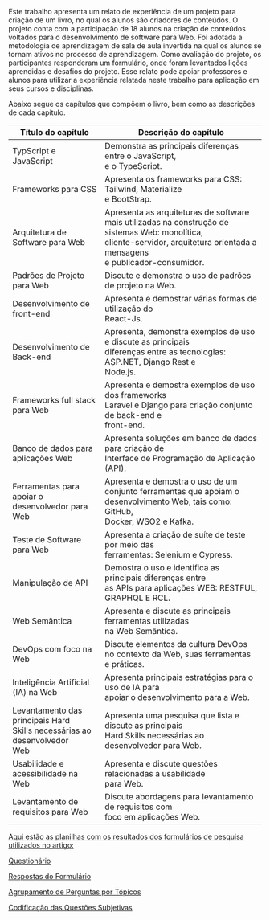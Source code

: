 
Este trabalho apresenta um relato de experiência de um projeto para criação de um livro, no qual os alunos são criadores de conteúdos. O projeto conta com a participação de 18 alunos na criação de conteúdos voltados para o desenvolvimento de software para Web. Foi adotada a metodologia de aprendizagem de sala de aula invertida na qual os alunos se tornam ativos no processo de aprendizagem. Como avaliação do projeto, os participantes responderam um formulário, onde foram levantados lições aprendidas e desafios do projeto. Esse relato pode apoiar professores e alunos para utilizar a experiência relatada neste trabalho para aplicação em seus cursos e disciplinas.

Abaixo segue os capítulos que compõem o livro, bem como as descrições de cada capítulo.

| Título do capítulo                                                                 | Descrição do capítulo                                                                                                                                                       |
| ---------------------------------------------------------------------------------- | -------------------------------------------------------------------------------------------------------------------------------------------------------------------------------------- |
| TypScript e JavaScript                                                             | Demonstra as principais diferenças entre o JavaScript,  <br>e o TypeScript.                                                                                                          |
| Frameworks para CSS                                                                | Apresenta os frameworks para CSS: Tailwind, Materialize  <br>e BootStrap.                                                                                                               |
| Arquitetura de Software para Web                                                   | Apresenta as arquiteturas de software mais utilizadas na construção de sistemas Web: monolítica,  <br>cliente-servidor, arquitetura orientada a mensagens  <br>e publicador-consumidor. |
| Padrões de Projeto para Web                                                        | Discute e demonstra o uso de padrões de projeto na Web.                                                                                                                                |
| Desenvolvimento de front-end                                                       | Apresenta e demostrar várias formas de utilização do  <br>React-Js.                                                                                                                   |
| Desenvolvimento de Back-end                                                        | Apresenta, demonstra exemplos de uso e discute as principais  <br>diferenças entre as tecnologias: ASP.NET, Django Rest e  <br>Node.js.                                              |
| Frameworks full stack para Web                                                     | Apresenta e demostra exemplos de uso dos frameworks  <br>Laravel e Django para criação conjunto de back-end e  <br>front-end.                                                           |
| Banco de dados para aplicações Web                                                 | Apresenta soluções em banco de dados para criação de  <br>Interface de Programação de Aplicação (API).                                                                                  |
| Ferramentas para apoiar o  <br>desenvolvedor para Web                              | Apresenta e demostra o uso de um conjunto ferramentas  que apoiam o desenvolvimento Web, tais como: GitHub,  <br>Docker, WSO2 e Kafka.                                                  |
| Teste de Software para Web                                                         | Apresenta a criação de suíte de teste por meio das  <br>ferramentas: Selenium e Cypress.                                                                                                |
| Manipulação de API                                                                 | Demostra o uso e identifica as principais diferenças entre  <br>as APIs para aplicações WEB: RESTFUL,  <br>GRAPHQL E RCL.                                                               |
| Web Semântica                                                                      | Apresenta e discute as principais ferramentas utilizadas  <br>na Web Semântica.                                                                                                         |
| DevOps com foco na Web                                                             | Discute elementos da cultura DevOps  <br>no contexto da Web, suas ferramentas e práticas.                                                                                             |
| Inteligência Artificial (IA) na Web                                                | Apresenta principais estratégias para o uso de IA para  <br>apoiar o desenvolvimento para a Web.                                                                                        |
| Levantamento das principais Hard  <br>Skills necessárias ao desenvolvedor  <br>Web | Apresenta uma pesquisa que lista e discute as principais  <br>Hard Skills necessárias ao desenvolvedor para Web.                                                                      |
| Usabilidade e acessibilidade na Web                                                | Apresenta e discute questões relacionadas a usabilidade  <br>para Web.                                                                                                                  |
| Levantamento de requisitos para Web                                                | Discute abordagens para levantamento de requisitos com  <br>foco em aplicações Web.                                       

[Aqui estão as planilhas com os resultados dos formulários de pesquisa utilizados no artigo:](https://github.com/Raquel-Luis-Duarte/wei2024/tree/main/Planilhas)

[Questionário](https://github.com/Raquel-Luis-Duarte/wei2024/tree/main/Planilhas/)

[Respostas do Formulário](https://github.com/Raquel-Luis-Duarte/wei2024/tree/main/Planilhas/)

[Agrupamento de Perguntas por Tópicos](https://github.com/Raquel-Luis-Duarte/wei2024/tree/main/Planilhas/)

[Codificação das Questões Subjetivas](https://github.com/Raquel-Luis-Duarte/wei2024/tree/main/Planilhas/)

